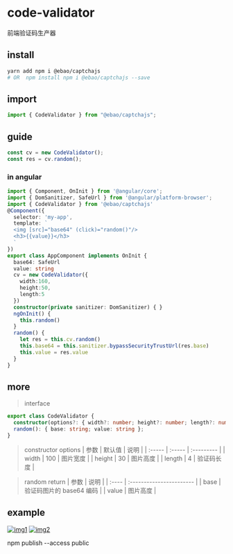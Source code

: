 # code-validator

前端验证码生产器

## install

```bash
yarn add npm i @ebao/captchajs
# OR  npm install npm i @ebao/captchajs --save
```

## import

```js
import { CodeValidator } from "@ebao/captchajs";
```

## guide

```js
const cv = new CodeValidator();
const res = cv.random();
```

### in angular

```ts
import { Component, OnInit } from '@angular/core';
import { DomSanitizer, SafeUrl } from '@angular/platform-browser';
import { CodeValidator } from '@ebao/captchajs'
@Component({
  selector: 'my-app',
  template: `
  <img [src]="base64" (click)="random()"/>
  <h3>{{value}}</h3>
  `
})
export class AppComponent implements OnInit {
  base64: SafeUrl
  value: string
  cv = new CodeValidator({
    width:160,
    height:50,
    length:5
  })
  constructor(private sanitizer: DomSanitizer) { }
  ngOnInit() {
    this.random()
  }
  random() {
    let res = this.cv.random()
    this.base64 = this.sanitizer.bypassSecurityTrustUrl(res.base)
    this.value = res.value
  }
}
```

## more

> interface

```ts
export class CodeValidator {
  constructor(options?: { width?: number; height?: number; length?: number });
  random(): { base: string; value: string };
}
```

> constructor options
| 参数   | 默认值 | 说明       |
| :----- | :----- | :--------- |
| width  | 100    | 图片宽度   |
| height | 30     | 图片高度   |
| length | 4      | 验证码长度 |

> random return
| 参数  | 说明                     |
| :---- | :----------------------- |
| base  | 验证码图片的 base64 编码 |
| value | 图片高度                 |

## example

[![img1](./doc/code.png)](https://stackblitz.com/edit/code-validator)
[![img2](./doc/code1.png)](https://stackblitz.com/edit/code-validator)

npm publish --access public
